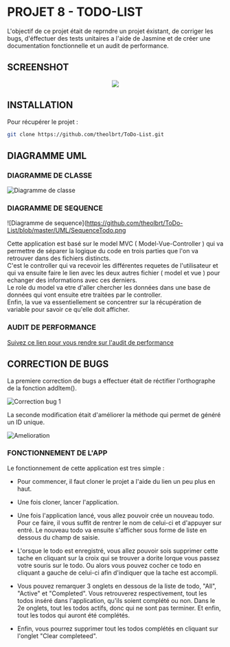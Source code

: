 # PROJET 8 - TODO-LIST

L'objectif de ce projet était de reprndre un projet éxistant, de corriger les bugs, d'éffectuer des tests unitaires a l'aide de Jasmine et de créer une documentation fonctionnelle et un audit de performance.

## SCREENSHOT

<p align="center">
  <img src="https://raw.githubusercontent.com/DesignGreg/Projet8-OpenClassRooms/master/Documentations%20-%20%C3%A9tape%204/Doc%20utilisateur/assets/Screenshot%2001.jpg">
</p>

## INSTALLATION 

Pour récupérer le projet :
```bash
git clone https://github.com/theolbrt/ToDo-List.git
```
 

## DIAGRAMME UML

### DIAGRAMME DE CLASSE

![Diagramme de classe](https://github.com/theolbrt/ToDo-List/blob/master/UML/DiagrammeClasse.png)

### DIAGRAMME DE SEQUENCE

![Diagramme de sequence](https://github.com/theolbrt/ToDo-List/blob/master/UML/SequenceTodo.png


Cette application est basé sur le model MVC ( Model-Vue-Controller ) qui va permettre de séparer la logique du code en trois parties que l'on va retrouver dans des fichiers distincts.
<br/>
C'est le controller qui va recevoir les différentes requetes de l'utilisateur et qui va ensuite faire le lien avec les deux autres fichier ( model et vue ) pour echanger des informations avec ces derniers.<br/>
Le role du model va etre d'aller chercher les données dans une base de données qui vont ensuite etre traitées par le controller.<br/>
Enfin, la vue va essentiellement se concentrer sur la récupération de variable pour savoir ce qu'elle doit afficher. 

### AUDIT DE PERFORMANCE

[Suivez ce lien pour vous rendre sur l'audit de performance](https://github.com/theolbrt/ToDo-List.wiki.git)


## CORRECTION DE BUGS

La premiere correction de bugs a effectuer était de réctifier l'orthographe de la fonction addItem().

![Correction bug 1](https://github.com/theolbrt/ToDo-List/blob/master/img/modif1.png)

La seconde modification était d'améliorer la méthode qui permet de généré un ID unique.

![Amelioration](https://github.com/theolbrt/ToDo-List/blob/master/img/Modif2.png)

### FONCTIONNEMENT DE L'APP

Le fonctionnement de cette application est tres simple :
- Pour commencer, il faut cloner le projet a l'aide du lien un peu plus en haut.

- Une fois cloner, lancer l'application. 

- Une fois l'application lancé, vous allez pouvoir crée un nouveau todo. Pour ce faire, il vous suffit de rentrer le nom de celui-ci et d'appuyer sur entré. Le nouveau todo va ensuite s'afficher sous forme de liste en dessous du champ de saisie.

- L'orsque le todo est enregistré, vous allez pouvoir sois supprimer cette tache en cliquant sur la croix qui se trouver a dorite lorque vous passez votre souris sur le todo. 
Ou alors vous pouvez cocher ce todo en cliquant a gauche de celui-ci afin d'indiquer que la tache est accompli.

- Vous pouvez remarquer 3 onglets en dessous de la liste de todo, "All", "Active" et "Completed".
Vous retrouverez respectivement, tout les todos inséré dans l'application, qu'ils soient complété ou non. Dans le 2e onglets, tout les todos actifs, donc qui ne sont pas terminer. Et enfin, tout les todos qui auront été complétés.

- Enfin, vous pourrez supprimer tout les todos complétés en cliquant sur l'onglet "Clear completeed".
